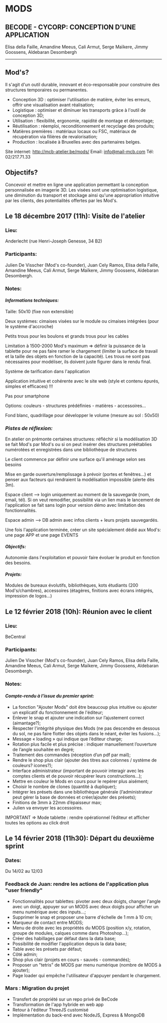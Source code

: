# MODS

## BECODE - CYCORP: CONCEPTION D'UNE APPLICATION

Elisa della Faille, Amandine Meeus, Cali Armut, Serge Maïkere, Jimmy Goossens, Aldebaran Desombergh 
***********************************************************

## Mod's?
Il s'agit d'un outil durable, innovant et éco-responsable pour construire des structures temporaires ou permanentes.

* Conception 3D : optimiser l'utilisation de matière, éviter les erreurs, offrir une visualisation avant réalisation;
* Logistique : optimiser et diminuer les transports grâce à l'outil de conception 3D;
* Utilisation : flexibilité, ergonomie, rapidité de montage et démontage;
* Réutilisation : réemploi, reconditionnement et recyclage des produits; 
* Matières premières : matériaux locaux ou FSC, matériaux de récupération via filières de revalorisation;
* Production : localisée à Bruxelles avec des partenaires belges.

Site internet: http://mcb-atelier.be/mods/
Email: info@mail-mcb.com
Tél: 02/217.71.33

## Objectifs?
Concevoir et mettre en ligne une application permettant la conception personnalisée en imagerie 3D.
Les visées sont une optimisation logistique, une diminution du transport et stockage ainsi qu'une appropriation intuitive par les clients, des potentialités offertes par les Mod's. 

## Le 18 décembre 2017 (11h): Visite de l'atelier

### Lieu: 
Anderlecht (rue Henri-Joseph Genesse, 34 B2)

### Participants: 
Julien De Visscher (Mod's co-founder), Juan Cely Ramos, Elisa della Faille, Amandine Meeus, Cali Armut, Serge Maïkere, Jimmy Goossens, Aldebaran Desombergh.

### Notes:

#### *Informations techniques:* 

Taille: 50x10 (fixe non extensible)

Deux systèmes: cimaises visées sur le module ou cimaises intégrées (pour le système d'accroche)

Petits trous pour les boulons et grands trous pour les cables

Limitation à 1500-2000 Mod's maximum => définir la puissance de la tablette pour ne pas faire ramer le chargement (limiter la surface de travail et la taille des objets en fonction de la capacité). Les trous ne sont pas nécessaires pour modéliser, ils doivent juste figurer dans le rendu final.

Système de tarification dans l'application

Application intuitive et cohérente avec le site web (style et contenu épurés, simples et efficaces) !!! 

Pas pour smartphone

Options: couleurs - structures prédéfinies - matières - accessoires... 

Fond blanc, quadrillage pour développer le volume (mesure au sol : 50x50)

### *Pistes de réflexion:*

En atelier on prémonte certaines structures: réfléchir si la modélisation 3D se fait Mod's par Mod's ou si on peut insérer des structures préétablies numérotées et enregistrées dans une bibliothèque de structures

Le client commence par définir une surface qu'il aménage selon ses besoins

Mise en garde ouverture/remplissage à prévoir (portes et fenêtres...) et penser aux facteurs qui rendraient la modélisation impossible (alerte dès 3m).

Espace client --> login uniquement au moment de la sauvegarde (nom, email, tél). Si on veut remodifier, possibilité via un lien mais le lancement de l'application se fait sans login pour version démo avec limitation des fonctionnalités. 

Espace admin --> DB admin avec infos clients + leurs projets sauvegardés.

Une fois l'application terminée, créer un site spécialement dédié aux Mod's: une page APP et une page EVENTS


#### *Objectifs:*

Autonomie dans l'exploitation et pouvoir faire évoluer le produit en fonction des besoins.

#### *Projets:*

Modules de bureaux évolutifs, bibliothèques,  kots étudiants (200 Mod's/chambres), accessoires (étagères, finitions avec écrans intégrés, impression de logos...) 


## Le 12 février 2018 (10h): Réunion avec le client

### Lieu: 
BeCentral

### Participants: 
Julien De Visscher (Mod's co-founder), Juan Cely Ramos, Elisa della Faille, Amandine Meeus, Cali Armut, Serge Maïkere, Jimmy Goossens, Aldebaran Desombergh.

### Notes:

#### *Compte-rendu à l'issue du premier sprint:* 

- La fonction "Ajouter Mods" doit être beaucoup plus intuitive ou ajouter un explicatif du fonctionnement de l'éditeur; 
- Enlever le snap et ajouter une indication sur l’ajustement correct (aimantage?);
- Respecter l'intégrité physique des Mods (ne pas descendre en dessous du sol, ne pas faire flotter des objets dans le néant, éviter les fusions...);
- Message « loading » qui indique que l’éditeur charge;
- Rotation plus facile et plus précise : indiquer manuellement l’ouverture de l’angle souhaitée en degré;
- Traitement des commandes (réception d’un pdf par mail);
- Rendre le shop plus clair (ajouter des titres aux colonnes / système de couleurs? icones?);
- Interface administrateur (important de pouvoir interagir avec les comptes clients et de pouvoir récupérer leurs constructions...);
- Mettre en couleur le Mods en cours pour le repérer plus aisément;
- Choisir le nombre de clones (quantité à dupliquer);
- Intégrer les présets dans une bibliothèque générale (l’administrateur peut gérer la base de données et créer/ajouter des présets);
- Finitions de 3mm à 22mm d’épaisseur max;
- Julien va envoyer les accessoires.

IMPORTANT => Mode tablette : rendre opérationnel l’éditeur et afficher toutes les options au click droit

## Le 14 février 2018 (11h30): Départ du deuxième sprint

### Dates:

Du 14/02 au 12/03

### Feedback de Juan: rendre les actions de l'application plus "user friendly"

- Fonctionnalités pour tablettes: pivoter avec deux doigts, changer l'angle avec un doigt, appuyer sur un MODS avec deux doigts pour afficher un menu numérique avec des inputs...;
- Supprimer le snap et proposer une barre d'échelle de 1 mm à 10 cm;
- Marqueur de contact entre MODS;
- Menu de droite avec les propriétés du MODS (position x/y, rotation, groupe de modules, calques comme dans Photoshop...);
- Créer des habillages par défaut dans la data base;
- Possibilité de modifier l'application depuis la data base;
- Table avec les présets par défaut;
- Côté admin;
- Shop plus clair (projets en cours - sauvés - commandés);
- Proposer un "tetris" de MODS par menu numérique (nombre de MODS à ajouter);
- Page loader qui empêche l'utilisateur d'appuyer pendant le chargement.

### Mars : Migration du projet

- Transfert de propriété sur un repo privé de BeCode
- Transformation de l'app hybride en web app
- Retour à l'éditeur ThreeJS customisé
- Implémentation du back-end avec NodeJS, Express & MongoDB
